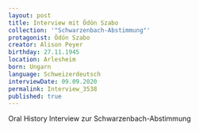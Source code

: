```yaml
---
layout: post
title: Interview mit Ödön Szabo
collection: '"Schwarzenbach-Abstimmung"'
protagonist: Ödön Szabo
creator: Alison Peyer
birthday: 27.11.1945
location: Arlesheim
born: Ungarn
language: Schweizerdeutsch
interviewDate: 09.09.2020
permalink: Interview_3538
published: true
---
```

Oral History Interview zur Schwarzenbach-Abstimmung